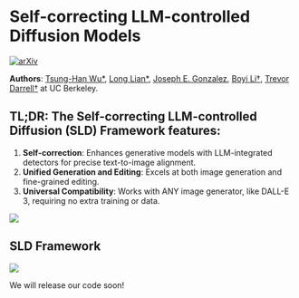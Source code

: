 # Self-correcting LLM-controlled Diffusion Models

[![arXiv](https://img.shields.io/badge/arXiv-2311.16090-red)](https://arxiv.org/abs/2311.16090)


**Authors**: [Tsung-Han Wu\*](https://tsunghan-wu.github.io/), [Long Lian\*](https://tonylian.com/), [Joseph E. Gonzalez](https://people.eecs.berkeley.edu/~jegonzal/), [Boyi Li†](https://sites.google.com/site/boyilics/home), [Trevor Darrell†](https://people.eecs.berkeley.edu/~trevor/) at UC Berkeley. 


## TL;DR: The Self-correcting LLM-controlled Diffusion (SLD) Framework features:
1. **Self-correction**: Enhances generative models with LLM-integrated detectors for precise text-to-image alignment.
2. **Unified Generation and Editing**: Excels at both image generation and fine-grained editing.
3. **Universal Compatibility**: Works with ANY image generator, like DALL-E 3, requiring no extra training or data.

![](https://tsunghan-wu.github.io/projects/SLD/teaser.png)

## SLD Framework

![](https://tsunghan-wu.github.io/projects/SLD/main_figure.jpg)

We will release our code soon!
